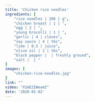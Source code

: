 ```yaml
---
title: 'Chicken rice noodles'
ingredients: [
    "rice noodles | 200 | g",
    "chicken breast | 1 | ",
    "egg | 2 | ",
    "young brocolli | 1 | ",
    "garlic | 4 | cloves",
    "soy sauce | 4 | tbs",
    "lime | 0.5 | juice",
    "olive oil | 1 | tbs",
    "black pepper |  | freshly ground",
    "salt |  | "
]
images: [
    "chicken-rice-noodles.jpg"
]
link: ""
video: "X1mE2IWeamI"
date: '2020-01-02'
---
```


